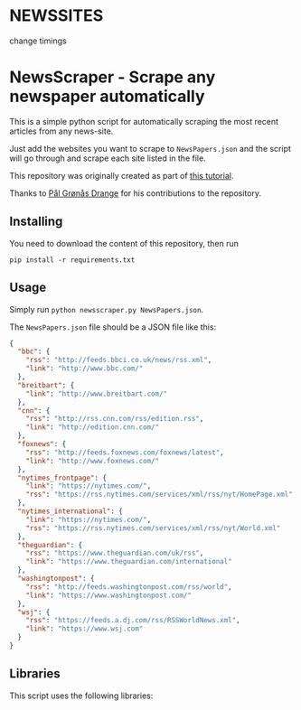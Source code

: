 # NEWSSITES
change timings
# NewsScraper - Scrape any newspaper automatically

This is a simple python script for automatically scraping the most
recent articles from any news-site.

Just add the websites you want to scrape to `NewsPapers.json` and the
script will go through and scrape each site listed in the file.

This repository was originally created as part of [this tutorial](https://venkatehs.github.io/blog/Automatic-news-scraper/).

Thanks to [Pål Grønås Drange](https://github.com/pgdr) for his contributions to the repository.

## Installing

You need to download the content of this repository, then run

```
pip install -r requirements.txt
```

## Usage

Simply run `python newsscraper.py NewsPapers.json`.

The `NewsPapers.json` file should be a JSON file like this:

```json
{
  "bbc": {
    "rss": "http://feeds.bbci.co.uk/news/rss.xml",
    "link": "http://www.bbc.com/"
  },
  "breitbart": {
    "link": "http://www.breitbart.com/"
  },
  "cnn": {
    "rss": "http://rss.cnn.com/rss/edition.rss",
    "link": "http://edition.cnn.com/"
  },
  "foxnews": {
    "rss": "http://feeds.foxnews.com/foxnews/latest",
    "link": "http://www.foxnews.com/"
  },
  "nytimes_frontpage": {
    "link": "https://nytimes.com/",
    "rss": "https://rss.nytimes.com/services/xml/rss/nyt/HomePage.xml"
  },
  "nytimes_international": {
    "link": "https://nytimes.com/",
    "rss": "https://rss.nytimes.com/services/xml/rss/nyt/World.xml"
  },
  "theguardian": {
    "rss": "https://www.theguardian.com/uk/rss",
    "link": "https://www.theguardian.com/international"
  },
  "washingtonpost": {
    "rss": "http://feeds.washingtonpost.com/rss/world",
    "link": "https://www.washingtonpost.com/"
  },
  "wsj": {
    "rss": "https://feeds.a.dj.com/rss/RSSWorldNews.xml",
    "link": "https://www.wsj.com"
  }
}
```


## Libraries

This script uses the following libraries:


